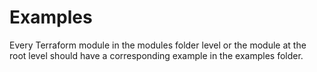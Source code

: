 # Examples

Every Terraform module in the modules folder level or the module at the root level should have a corresponding example in the examples folder.
